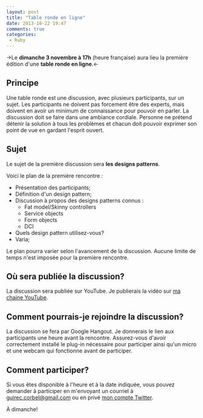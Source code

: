 ```yaml
---
layout: post
title: "Table ronde en ligne"
date: 2013-10-22 19:47
comments: true
categories:
 - Ruby
---
```


->Le **dimanche 3 novembre à 17h** (heure française) aura lieu la première édition d'une **table ronde en ligne**.<-
<!--more-->
Principe
--------
Une table ronde est une discussion, avec plusieurs participants, sur un sujet.
Les participants ne doivent pas forcement être des experts, mais doivent en avoir un minimum de connaissance pour pouvoir en parler.
La discussion doit se faire dans une ambiance cordiale. Personne ne prétend détenir la solution à tous les problèmes et chacun doit pouvoir exprimer son point de vue en gardant l'esprit ouvert.

Sujet
-----
Le sujet de la première discussion sera **les designs patterns**.

Voici le plan de la première rencontre :
* Présentation des participants;
* Définition d'un design pattern;
* Discussion à propos des designs patterns connus :
    + Fat model/Skinny controllers
    + Service objects
    + Form objects
    + DCI
* Quels design pattern utilisez-vous?
* Varia;

Le plan pourra varier selon l'avancement de la discussion. Aucune limite de temps n'est imposée pour la première rencontre.

Où sera publiée la discussion?
------------------------------
La discussion sera publiée sur YouTube. Je publierais la vidéo sur [ma chaine YouTube](http://www.youtube.com/channel/UCRSzJI-E_8cqKwFH3KsZDxQ).

Comment pourrais-je rejoindre la discussion?
--------------------------------------------
La discussion se fera par Google Hangout. Je donnerais le lien aux participants une heure avant la rencontre.
Assurez-vous d'avoir correctement installé le plug-in nécessaire pour participer ainsi qu'un micro et une webcam qui fonctionne avant de participer.

Comment participer?
-------------------
Si vous êtes disponible à l'heure et à la date indiquée, vous pouvez demander à participer en m'envoyant un courriel à guirec.corbel@gmail.com ou en privé [mon compte Twitter](https://twitter.com/GuirecCorbel).

À dimanche!
